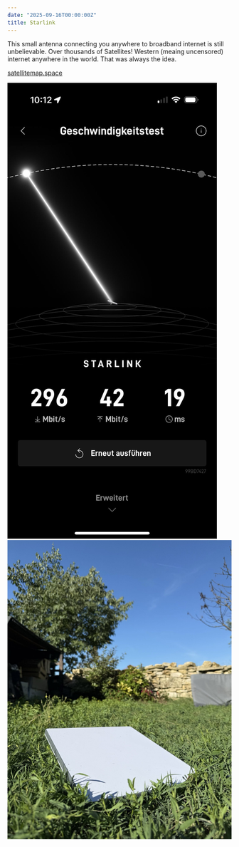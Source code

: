 ```yaml
---
date: "2025-09-16T00:00:00Z"
title: Starlink
---
```


This small antenna connecting you anywhere to broadband internet is still unbelievable. Over thousands of Satellites! Western (meaing uncensored) internet anywhere in the world. That was always the idea.

[satellitemap.space](https://satellitemap.space/vis/constellation/starlink)

![](starlink-2.jpg)![](starlink-1.jpg)
